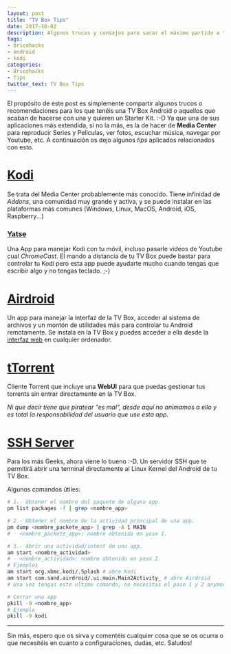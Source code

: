 ```yaml
---
layout: post
title: "TV Box Tips"
date: 2017-10-02
description: Algunos trucos y consejos para sacar el máximo partido a tu TV Box.
tags:
- bricohacks
- android
- kodi
categories: 
- Bricohacks
- Tips
twitter_text: TV Box Tips
---
```


El propósito de este post es simplemente compartir algunos
trucos o recomendaciones para los que tenéis una TV Box Android o aquellos
que acaban de hacerse con una y quieren un Starter Kit. :-D
Ya que una de sus aplicaciones más extendida, si no la más, es la de hacer
de **Media Center** para reproducir Series y Películas, ver fotos,
escuchar música, navegar por Youtube, etc. A continuación os dejo algunos
 _tips_ aplicados relacionados con esto.


# [Kodi](https://kodi.tv/)
Se trata del Media Center probablemente más conocido. Tiene infinidad
de _Addons_, una comunidad muy grande y activa, y se puede instalar en
las plataformas más comunes (Windows, Linux, MacOS, Android, iOS, Raspberry...)

### [Yatse](https://yatse.tv/redmine/projects/yatse)
Una App para manejar Kodi con tu móvil, incluso pasarle videos de Youtube
cual _ChromeCast_. El mando a distancia de tu TV Box puede bastar para controlar
tu Kodi pero esta app puede ayudarte mucho cuando tengas que escribir algo y
no tengas teclado. ;-)

# [Airdroid](https://www.airdroid.com/es-es/)
Un app para manejar la interfaz de la TV Box, acceder al sistema
de archivos y un montón de utilidades más para controlar tu Android remotamente.
Se instala en la TV Box y puedes acceder a ella desde la
[interfaz web](http://web.airdroid.com/) en cualquier ordenador.

# [tTorrent](http://ttorrent.org/)
Cliente Torrent que incluye una **WebUI** para que puedas gestionar tus torrents
sin entrar directamente en la TV Box.

_Ni que decir tiene que piratear "es mal", desde aquí no animamos a ello y es total la responsabilidad del usuario que use esta app._

# [SSH Server](https://play.google.com/store/apps/details?id=com.icecoldapps.sshserver&hl=es)

Para los más Geeks, ahora viene lo bueno :-D. Un servidor SSH que te permitirá
abrir una terminal directamente al Linux Kernel del Android de tu TV Box.

Algunos comandos útiles:

```sh
# 1.- Obtener el nombre del paquete de alguna app.
pm list packages -f | grep <nombre_app>

# 2.- Obtener el nombre de la actividad principal de una app.
pm dump <nombre_packete_app> | grep -A 1 MAIN
# · <nombre_packete_app>: nombre obtenido en paso 1.

# 3.- Abrir una actividad/intent de una app.
am start <nombre_actividad>
# · <nombre_actividad>: nombre obtenido en paso 2.
# Ejemplos
am start org.xbmc.kodi/.Splash # abre Kodi
am start com.sand.airdroid/.ui.main.Main2Activity_ # abre Airdroid
# Una vez tengas este ultimo comando, no necesitas el paso 1 y 2 anymore.

# Cerrar una app
pkill -9 <nombre_app>
# Ejemplo
pkill -9 kodi
```

---

Sin más, espero que os sirva y comentéis cualquier cosa que se os ocurra o que
necesitéis en cuanto a configuraciones, dudas, etc. Saludos!